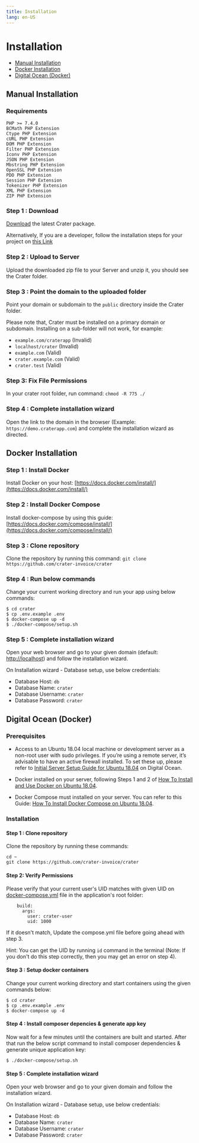 ```yaml
---
title: Installation
lang: en-US
---
```


# Installation

- [Manual Installation](#manual-installation)
- [Docker Installation](#docker-installation)
- [Digital Ocean (Docker)](#digital-ocean-docker)

## Manual Installation

### Requirements

```
PHP >= 7.4.0
BCMath PHP Extension
Ctype PHP Extension
cURL PHP Extension
DOM PHP Extension
Filter PHP Extension
Iconv PHP Extension
JSON PHP Extension
Mbstring PHP Extension
OpenSSL PHP Extension
PDO PHP Extension
Session PHP Extension
Tokenizer PHP Extension
XML PHP Extension
ZIP PHP Extension
```

### Step 1 : Download

[Download](http://craterapp.com/downloads) the latest Crater package.

Alternatively, If you are a developer, follow the installation steps for your project on [this Link](./developer-guide.md)

### Step 2 : Upload to Server

Upload the downloaded zip file to your Server and unzip it, you should see the Crater folder.

### Step 3 : Point the domain to the uploaded folder

Point your domain or subdomain to the `public` directory inside the Crater folder.

Please note that, Crater must be installed on a primary domain or subdomain. Installing on a sub-folder will not work, for example:

- `example.com/craterapp` (Invalid)
- `localhost/crater` (Invalid)
- `example.com` (Valid)
- `crater.example.com` (Valid)
- `crater.test` (Valid)

### Step 3: Fix File Permissions

In your crater root folder, run command: `chmod -R 775 ./`

### Step 4 : Complete installation wizard

Open the link to the domain in the browser (Example: `https://demo.craterapp.com`) and complete the installation wizard as directed.

## Docker Installation

### Step 1 : Install Docker

Install Docker on your host: [https://docs.docker.com/install/](https://docs.docker.com/install/)

### Step 2 : Install Docker Compose

Install docker-compose by using this guide: [https://docs.docker.com/compose/install/](https://docs.docker.com/compose/install/)

### Step 3 : Clone repository

Clone the repository by running this command: `git clone https://github.com/crater-invoice/crater`

### Step 4 : Run below commands

Change your current working directory and run your app using below commands:

```
$ cd crater
$ cp .env.example .env
$ docker-compose up -d
$ ./docker-compose/setup.sh
```

### Step 5 : Complete installation wizard

Open your web browser and go to your given domain (default: [http://localhost](http://localhost)) and follow the installation wizard.

On Installation wizard - Database setup, use below credentials:

- Database Host: `db`
- Database Name: `crater`
- Database Username: `crater`
- Database Password: `crater`

## Digital Ocean (Docker)

### Prerequisites

- Access to an Ubuntu 18.04 local machine or development server as a non-root user with sudo privileges. If you’re using a remote server, it’s advisable to have an active firewall installed. To set these up, please refer to [Initial Server Setup Guide for Ubuntu 18.04](https://www.digitalocean.com/community/tutorials/initial-server-setup-with-ubuntu-18-04) on Digital Ocean.

- Docker installed on your server, following Steps 1 and 2 of [How To Install and Use Docker on Ubuntu 18.04](https://www.digitalocean.com/community/tutorials/how-to-install-and-use-docker-on-ubuntu-18-04).

- Docker Compose must installed on your server. You can refer to this Guide: [How To Install Docker Compose on Ubuntu 18.04](https://www.digitalocean.com/community/tutorials/how-to-install-docker-compose-on-ubuntu-18-04).

### Installation

#### Step 1 : Clone repository

Clone the repository by running these commands:

```
cd ~
git clone https://github.com/crater-invoice/crater
```

#### Step 2: Verify Permissions 

Please verify that your current user's UID matches with given UID on [docker-compose.yml](https://github.com/crater-invoice/crater/blob/master/docker-compose.yml#L8) file in the application's root folder:

````
    build:
      args:
        user: crater-user
        uid: 1000
````

If it doesn't match, Update the compose.yml file before going ahead with step 3.

Hint: You can get the UID by running `id` command in the terminal (Note: If you don't do this step correctly, then you may get an error on step 4).

#### Step 3 : Setup docker containers

Change your current working directory and start containers using the given commands below:

```
$ cd crater
$ cp .env.example .env
$ docker-compose up -d
```

#### Step 4 : Install composer depencies & generate app key

Now wait for a few minutes until the containers are built and started. After that run the below script command to install composer dependencies & generate unique application key:

```
$ ./docker-compose/setup.sh
```

#### Step 5 : Complete installation wizard

Open your web browser and go to your given domain and follow the installation wizard.

On Installation wizard - Database setup, use below credentials:

- Database Host: `db`
- Database Name: `crater`
- Database Username: `crater`
- Database Password: `crater`
